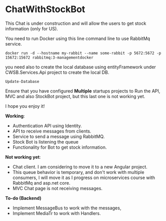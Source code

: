# ChatWithStockBot

This Chat is under construction and will allow the users to get stock information (only for US).

You need to run Docker using this line command line  to use RabbitMq service.

    docker run -d --hostname my-rabbit --name some-rabbit -p 5672:5672 -p 15672:15672 rabbitmq:3-managementdocker 

you need also to create the local database using entityFramework under CWSB.Services.Api project to create the local DB.

    Update-Database 

Ensure that you have configured **Multiple** startups projects to Run the API, MVC and also StockBot project, but this last one is not working yet.

I hope you enjoy it!

**Working**: 
* Authentication API using Identity.
* API to receive messages from clients.
* Service to send a message using RabbitMQ.
* Stock Bot is listening the queue
* Functionality for Bot to get stock information.

**Not working yet**: 
* Chat client. I am considering to move it to a new Angular project.
* This queue behavior is temporary, and don't work with multiple consumers, I will move it  as I progress  on microservices course with RabbitMq and asp.net core.
* MVC Chat page is not receiving messages.

**To-do (Backend)**
* Implement MessageBus to work with the messages,
* Implement MediaTr to work with Handlers.

